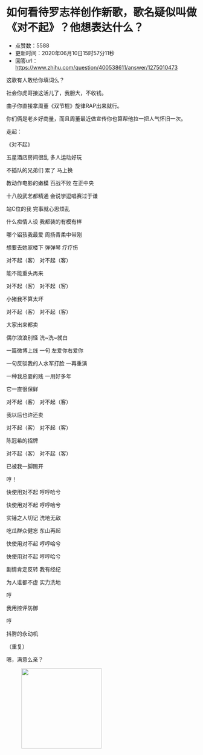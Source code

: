 # 如何看待罗志祥创作新歌，歌名疑似叫做《对不起》？他想表达什么？
- 点赞数：5588
- 更新时间：2020年06月10日15时57分11秒
- 回答url：https://www.zhihu.com/question/400538611/answer/1275010473
<body>
 <p data-pid="GLeYdzXM">这歌有人敢给你填词么？</p>
 <p data-pid="Uu-Giqgj">社会你虎哥接这活儿了，我胆大，不收钱。</p>
 <p data-pid="9_6rxDUH">曲子你直接拿周董《双节棍》旋律RAP出来就行。</p>
 <p data-pid="ygIoMex3">你们俩是老乡好商量，而且周董最近做宣传你也算帮他拉一把人气怀旧一次。</p>
 <p data-pid="pRZSnYIN">走起：</p>
 <p data-pid="1_e8EVxW">《对不起》</p>
 <p data-pid="49UgBN1c">五星酒店房间很乱 多人运动好玩</p>
 <p data-pid="yVuGVVib">不插队的兄弟们 累了 马上换</p>
 <p data-pid="X5IDqme9">教动作电影的嫩模 百战不败 在正中央</p>
 <p data-pid="dl-bplGE">十八般武艺都精通 会说学逗唱赛过于谦</p>
 <p data-pid="uALtfA0Q">站C位的我 完事就心思烦乱</p>
 <p data-pid="CuYjrrH6">什么痴情人设 我都装的有模有样</p>
 <p data-pid="PhcywPvw">哪个铝孩我最爱 周扬青柔中带刚</p>
 <p data-pid="bNql0D9W">想要去她家楼下 弹弹琴 疗疗伤</p>
 <p data-pid="iQCHi7_7">对不起（客） 对不起（客）</p>
 <p data-pid="vOMgnABT">能不能重头再来</p>
 <p data-pid="aidcMYVQ">对不起（客） 对不起（客）</p>
 <p data-pid="CFBT1Lk3">小猪我不算太坏</p>
 <p data-pid="E47wqyK5">对不起（客） 对不起（客）</p>
 <p data-pid="cNNuyIRG">大家出来都卖</p>
 <p data-pid="bNgdPlT5">偶尔浪浪别怪 洗~洗~就白</p>
 <p data-pid="y7jA8vsz">一篇微博上线 一句 左爱你右爱你</p>
 <p data-pid="dryC-U6H">一句反驳我的人水军打脸 一再重演</p>
 <p data-pid="HMAnJ-2Q">一种我总耍的贱 一用好多年</p>
 <p data-pid="87tKb3l6">它一直很保鲜</p>
 <p data-pid="xjYmx6GD">对不起（客） 对不起（客）</p>
 <p data-pid="YS1-mAMV">我以后也许还卖</p>
 <p data-pid="X_u6oTWp">对不起（客） 对不起（客）</p>
 <p data-pid="FLiWSWy-">陈冠希的招牌</p>
 <p data-pid="3Kgg4ZEM">对不起（客） 对不起（客）</p>
 <p data-pid="gQlzLSZz">已被我一脚踢开</p>
 <p data-pid="rGQ-PzYd">哼！</p>
 <p data-pid="aXG_Yx5s">快使用对不起 哼哼哈兮</p>
 <p data-pid="9CDUVmZy">快使用对不起 哼哼哈兮</p>
 <p data-pid="qOwPDTR4">实锤之人切记 洗地无敌</p>
 <p data-pid="akrj4fR7">吃瓜群众健忘 东山再起</p>
 <p data-pid="ry-5nq-C">快使用对不起 哼哼哈兮</p>
 <p data-pid="MMmsfViA">快使用对不起 哼哼哈兮</p>
 <p data-pid="gEnXKjmA">剧情肯定反转 我有经纪</p>
 <p data-pid="Ix4DE_HX">为人谁都不虚 实力洗地</p>
 <p data-pid="JM3UEQjv">哼</p>
 <p data-pid="kjx55ZAN">我用控评防御</p>
 <p data-pid="n3PXSvH_">哼</p>
 <p data-pid="TAXrJ-yO">抖胯的永动机</p>
 <p data-pid="dlzJaE4N">（重复）</p>
 <p data-pid="K8eflcxN">嗯，满意么亲？</p>
 <figure data-size="normal">
  <img src="https://picx.zhimg.com/50/v2-b1bfb7ab0991a6366c4fc2a4cfad82cd_720w.gif?source=1940ef5c" data-rawwidth="212" data-rawheight="212" data-size="normal" data-original-token="v2-b1bfb7ab0991a6366c4fc2a4cfad82cd" data-thumbnail="https://picx.zhimg.com/50/v2-b1bfb7ab0991a6366c4fc2a4cfad82cd_720w.jpg?source=1940ef5c" class="content_image" width="212">
 </figure>
 <p></p>
</body>